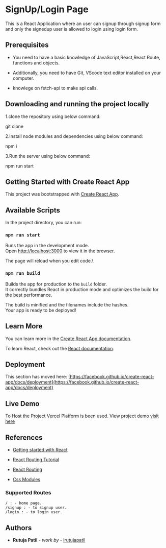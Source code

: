 # SignUp/Login Page

This is a React Application where an user can signup through signup form and only the signedup user is allowed to login using login form.

## Prerequisites

- You need to have a basic knowledge of JavaScript,React,React Route, functions and objects.

- Additionally, you need to have Git, VScode text editor installed on your computer.

- knowlege on fetch-api to make api calls.

## Downloading and running the project locally

1.clone the repository using below command:

git clone

2.Install node modules and dependencies using below command:

npm i

3.Run the server using below command:

npm run start

## Getting Started with Create React App

This project was bootstrapped with [Create React App](https://github.com/facebook/create-react-app).

## Available Scripts

In the project directory, you can run:

### `npm run start`

Runs the app in the development mode.\
Open [http://localhost:3000](http://localhost:3000) to view it in the browser.

The page will reload when you edit code.\

### `npm run build`

Builds the app for production to the `build` folder.\
It correctly bundles React in production mode and optimizes the build for the best performance.

The build is minified and the filenames include the hashes.\
Your app is ready to be deployed!

## Learn More

You can learn more in the [Create React App documentation](https://facebook.github.io/create-react-app/docs/getting-started).

To learn React, check out the [React documentation](https://reactjs.org/).

## Deployment

This section has moved here: [https://facebook.github.io/create-react-app/docs/deployment](https://facebook.github.io/create-react-app/docs/deployment)

## Live Demo

To Host the Project Vercel Platform is been used. View project demo [visit here](https://signup-login-react.vercel.app/)

## References

- [Getting started with React](https://developer.mozilla.org/en-US/docs/Learn/Tools_and_testing/Client-side_JavaScript_frameworks/React_getting_started)

- [React Routing Tutorial ](https://youtu.be/Law7wfdg_ls)

- [React Routing](https://reactrouter.com/)

- [Css Modules](https://create-react-app.dev/docs/adding-a-css-modules-stylesheet/)

### Supported Routes

```
/ : - home page.
/signup : - to signup user.
/login : - to login user.
```

## Authors

- **Rutuja Patil** - _work by_ - [irutujapatil](https://github.com/Rutuja9696)
